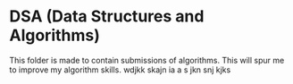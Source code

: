 # DSA (Data Structures and Algorithms)

This folder is made to contain submissions of algorithms.
This will spur me to improve my algorithm skills.
wdjkk 
skajn ia 
a s jkn 
snj kjks 